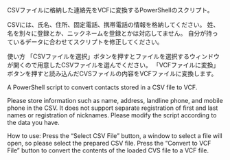 CSVファイルに格納した連絡先をVCFに変換するPowerShellのスクリプト。

CSVには、氏名、住所、固定電話、携帯電話の情報を格納してください。
姓、名を別々に登録とか、ニックネームを登録とかは対応してません。
自分が持っているデータに合わせてスクリプトを修正してください。

使い方
「CSVファイルを選択」ボタンを押すとファイルを選択するウィンドウが開くので用意したCSVファイルを選んでください。
「VCFファイルに変換」ボタンを押すと読み込んだCVSファイルの内容をVCFファイルに変換します。


A PowerShell script to convert contacts stored in a CSV file to VCF.

Please store information such as name, address, landline phone, and mobile phone in the CSV.
It does not support separate registration of first and last names or registration of nicknames. Please modify the script according to the data you have.

How to use: 
Press the “Select CSV File” button, a window to select a file will open, so please select the prepared CSV file.
Press the “Convert to VCF File” button to convert the contents of the loaded CVS file to a VCF file.
